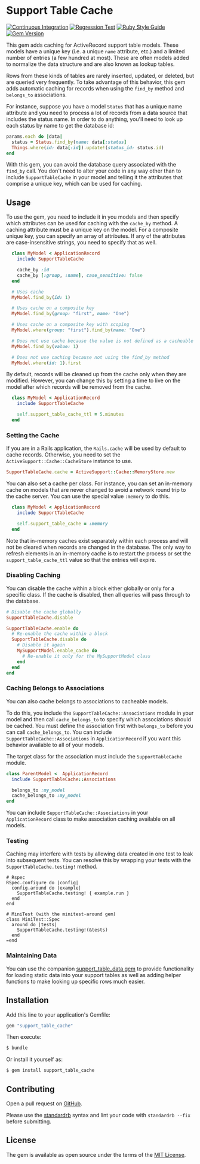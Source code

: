 # Support Table Cache

[![Continuous Integration](https://github.com/bdurand/support_table_cache/actions/workflows/continuous_integration.yml/badge.svg)](https://github.com/bdurand/support_table_cache/actions/workflows/continuous_integration.yml)
[![Regression Test](https://github.com/bdurand/support_table_cache/actions/workflows/regression_test.yml/badge.svg)](https://github.com/bdurand/support_table_cache/actions/workflows/regression_test.yml)
[![Ruby Style Guide](https://img.shields.io/badge/code_style-standard-brightgreen.svg)](https://github.com/testdouble/standard)
[![Gem Version](https://badge.fury.io/rb/support_table_cache.svg)](https://badge.fury.io/rb/support_table_cache)

This gem adds caching for ActiveRecord support table models. These models have a unique key (i.e. a unique `name` attribute, etc.) and a limited number of entries (a few hundred at most). These are often models added to normalize the data structure and are also known as lookup tables.

Rows from these kinds of tables are rarely inserted, updated, or deleted, but are queried very frequently. To take advantage of this behavior, this gem adds automatic caching for records when using the `find_by` method and `belongs_to` associations.

For instance, suppose you have a model `Status` that has a unique name attribute and you need to process a lot of records from a data source that includes the status name. In order to do anything, you'll need to look up each status by name to get the database id:

```ruby
params.each do |data|
  status = Status.find_by(name: data[:status]
  Things.where(id: data[:id]).update!(status_id: status.id)
end
```

With this gem, you can avoid the database query associated with the `find_by` call. You don't need to alter your code in any way other than to include `SupportTableCache` in your model and telling it the attributes that comprise a unique key, which can be used for caching.

## Usage

To use the gem, you need to include it in you models and then specify which attributes can be used for caching with the `cache_by` method. A caching attribute must be a unique key on the model. For a composite unique key, you can specify an array of attributes. If any of the attributes are case-insensitive strings, you need to specify that as well.

```ruby
  class MyModel < ApplicationRecord
    include SupportTableCache

    cache_by :id
    cache_by [:group, :name], case_sensitive: false
  end

  # Uses cache
  MyModel.find_by(id: 1)

  # Uses cache on a composite key
  MyModel.find_by(group: "first", name: "One")

  # Uses cache on a composite key with scoping
  MyModel.where(group: "first").find_by(name: "One")

  # Does not use cache because the value is not defined as a cacheable key
  MyModel.find_by(value: 1)

  # Does not use caching because not using the find_by method
  MyModel.where(id: 1).first
```

By default, records will be cleaned up from the cache only when they are modified. However, you can change this by setting a time to live on the model after which records will be removed from the cache.

```ruby
  class MyModel < ApplicationRecord
    include SupportTableCache

    self.support_table_cache_ttl = 5.minutes
  end
```

### Setting the Cache

If you are in a Rails application, the `Rails.cache` will be used by default to cache records. Otherwise, you need to set the `ActiveSupport::Cache::CacheStore` instance to use.

```ruby
SupportTableCache.cache = ActiveSupport::Cache::MemoryStore.new
```

You can also set a cache per class. For instance, you can set an in-memory cache on models that are never changed to avoid a network round trip to the cache server. You can use the special value `:memory` to do this.

```ruby
  class MyModel < ApplicationRecord
    include SupportTableCache

    self.support_table_cache = :memory
  end
```

Note that in-memory caches exist separately within each process and will not be cleared when records are changed in the database. The only way to refresh elements in an in-memory cache is to restart the process or set the `support_table_cache_ttl` value so that the entries will expire.

### Disabling Caching

You can disable the cache within a block either globally or only for a specific class. If the cache is disabled, then all queries will pass through to the database.

```ruby
# Disable the cache globally
SupportTableCache.disable

SupportTableCache.enable do
  # Re-enable the cache within a block
  SupportTableCache.disable do
    # Disable it again
    MySupportModel.enable_cache do
      # Re-enable it only for the MySupportModel class
    end
  end
end
```

### Caching Belongs to Associations

You can also cache belongs to associations to cacheable models.

To do this, you include the `SupportTableCache::Associations` module in your model and then call `cache_belongs_to` to specify which associations should be cached. You must define the association first with `belongs_to` before you can call `cache_belongs_to`. You can include `SupportTableCache::Associations` in `ApplicationRecord` if you want this behavior available to all of your models.

The target class for the association must include the `SupportTableCache` module.

```ruby
class ParentModel <  ApplicationRecord
  include SupportTableCache::Associations

  belongs_to :my_model
  cache_belongs_to :my_model
end
```

You can include `SupportTableCache::Associations` in your `ApplicationRecord` class to make association caching available on all models.

### Testing

Caching may interfere with tests by allowing data created in one test to leak into subsequent tests. You can resolve this by wrapping your tests with the `SupportTableCache.testing!` method.

```
# Rspec
RSpec.configure do |config|
  config.around do |example|
    SupportTableCache.testing! { example.run }
  end
end

# MiniTest (with the minitest-around gem)
class MiniTest::Spec
  around do |tests|
    SupportTableCache.testing!(&tests)
  end
=end

```

### Maintaining Data

You can use the companion [support_table_data gem](https://github.com/bdurand/support_table_data) to provide functionality for loading static data into your support tables as well as adding helper functions to make looking up specific rows much easier.

## Installation

Add this line to your application's Gemfile:

```ruby
gem "support_table_cache"
```

Then execute:
```bash
$ bundle
```

Or install it yourself as:
```bash
$ gem install support_table_cache
```

## Contributing

Open a pull request on [GitHub](https://github.com/bdurand/support_table_cache).

Please use the [standardrb](https://github.com/testdouble/standard) syntax and lint your code with `standardrb --fix` before submitting.

## License

The gem is available as open source under the terms of the [MIT License](https://opensource.org/licenses/MIT).

